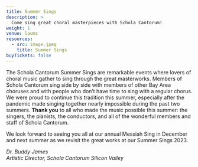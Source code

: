 ```yaml
---
title: Summer Sings
description: >
  Come sing great choral masterpieces with Schola Cantorum!
weight: 1
venue: laumc
resources:
  - src: image.jpeg
    title: Summer Sings
buyTickets: false
---
```


The Schola Cantorum Summer Sings are remarkable events where lovers of choral music gather to sing through the great masterworks. 
Members of Schola Cantorum sing side by side with members of other Bay Area choruses and with people who don&rsquo;t have time to sing with a regular chorus. 
We were proud to continue this tradition this summer, especially after the pandemic made singing together nearly impossible during the past two summers.
**Thank you** to all who made the music possible this summer: the singers, the pianists, the conductors, 
and all of the wonderful members and staff of Schola Cantorum.

We look forward to seeing you all at our annual Messiah Sing in December and next summer as we revisit the great works at our Summer Sings 2023.

_Dr. Buddy James<br>
Artistic Director, Schola Cantorum Silicon Valley_
